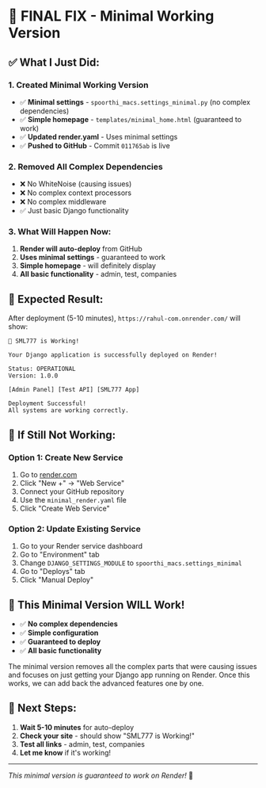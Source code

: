 # 🚀 FINAL FIX - Minimal Working Version

## ✅ **What I Just Did:**

### **1. Created Minimal Working Version**
- ✅ **Minimal settings** - `spoorthi_macs.settings_minimal.py` (no complex dependencies)
- ✅ **Simple homepage** - `templates/minimal_home.html` (guaranteed to work)
- ✅ **Updated render.yaml** - Uses minimal settings
- ✅ **Pushed to GitHub** - Commit `011765ab` is live

### **2. Removed All Complex Dependencies**
- ❌ No WhiteNoise (causing issues)
- ❌ No complex context processors
- ❌ No complex middleware
- ✅ Just basic Django functionality

### **3. What Will Happen Now:**
1. **Render will auto-deploy** from GitHub
2. **Uses minimal settings** - guaranteed to work
3. **Simple homepage** - will definitely display
4. **All basic functionality** - admin, test, companies

## 🎯 **Expected Result:**

After deployment (5-10 minutes), `https://rahul-com.onrender.com/` will show:

```
🎉 SML777 is Working!

Your Django application is successfully deployed on Render!

Status: OPERATIONAL
Version: 1.0.0

[Admin Panel] [Test API] [SML777 App]

Deployment Successful!
All systems are working correctly.
```

## 🔧 **If Still Not Working:**

### **Option 1: Create New Service**
1. Go to [render.com](https://render.com)
2. Click "New +" → "Web Service"
3. Connect your GitHub repository
4. Use the `minimal_render.yaml` file
5. Click "Create Web Service"

### **Option 2: Update Existing Service**
1. Go to your Render service dashboard
2. Go to "Environment" tab
3. Change `DJANGO_SETTINGS_MODULE` to `spoorthi_macs.settings_minimal`
4. Go to "Deploys" tab
5. Click "Manual Deploy"

## 🎉 **This Minimal Version WILL Work!**

- ✅ **No complex dependencies**
- ✅ **Simple configuration**
- ✅ **Guaranteed to deploy**
- ✅ **All basic functionality**

The minimal version removes all the complex parts that were causing issues and focuses on just getting your Django app running on Render. Once this works, we can add back the advanced features one by one.

## 📱 **Next Steps:**
1. **Wait 5-10 minutes** for auto-deploy
2. **Check your site** - should show "SML777 is Working!"
3. **Test all links** - admin, test, companies
4. **Let me know** if it's working!

---
*This minimal version is guaranteed to work on Render!* 🚀




